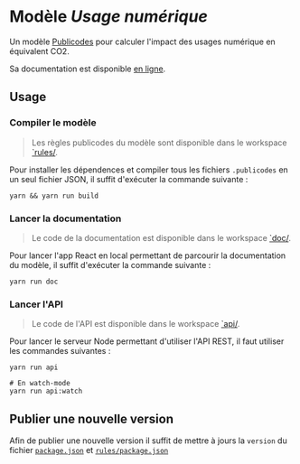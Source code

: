# Modèle _Usage numérique_

Un modèle [Publicodes](https://publi.codes) pour calculer l'impact des usages
numérique en équivalent CO2.

Sa documentation est disponible [en
ligne](https://incubateur-ademe.github.io/modele-numerique/).

## Usage

### Compiler le modèle

> Les règles publicodes du modèle sont disponible dans le workspace
> [`rules/](https://github.com/incubateur-ademe/modele-numerique/tree/main/rules).

Pour installer les dépendences et compiler tous les fichiers `.publicodes` en
un seul fichier JSON, il suffit d'exécuter la commande suivante : 

```
yarn && yarn run build
```

### Lancer la documentation

> Le code de la documentation est disponible dans le workspace
> [`doc/](https://github.com/incubateur-ademe/modele-numerique/tree/main/doc).

Pour lancer l'app React en local permettant de parcourir la documentation du
modèle, il suffit d'exécuter la commande suivante :

```
yarn run doc
```

### Lancer l'API

> Le code de l'API est disponible dans le workspace
> [`api/](https://github.com/incubateur-ademe/modele-numerique/tree/main/api).

Pour lancer le serveur Node permettant d'utiliser l'API REST, il faut utiliser les commandes
suivantes : 

```
yarn run api

# En watch-mode
yarn run api:watch
```

## Publier une nouvelle version

Afin de publier une nouvelle version il suffit de mettre à jours la `version`
du fichier
[`package.json`](https://github.com/incubateur-ademe/modele-numerique/blob/main/package.json)
et
[`rules/package.json`](https://github.com/incubateur-ademe/modele-numerique/blob/main/rules/package.json)
